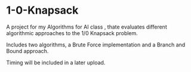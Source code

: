 # 1-0-Knapsack
A project for my Algorithms for AI class , thate evaluates different algorithmic approaches to the 1/0 Knapsack problem.

Includes two algorithms, a Brute Force implementation and a Branch and Bound approach.

Timing will be included in a later upload.

